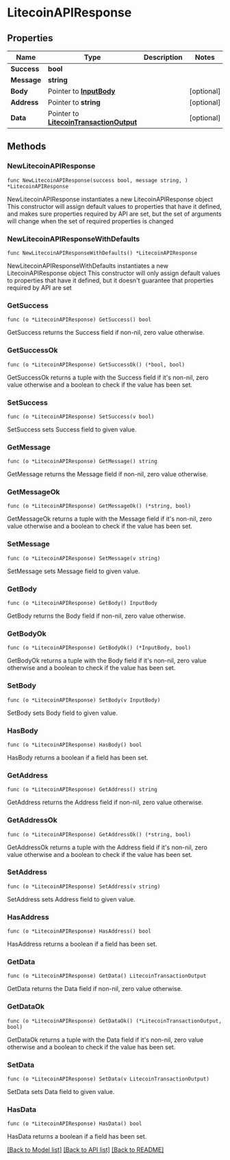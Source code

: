 # LitecoinAPIResponse

## Properties

| Name        | Type                                                                     | Description | Notes       |
| ----------- | ------------------------------------------------------------------------ | ----------- | ----------- |
| **Success** | **bool**                                                                 |             |             |
| **Message** | **string**                                                               |             |             |
| **Body**    | Pointer to [**InputBody**](inputbody.md)                                 |             | \[optional] |
| **Address** | Pointer to **string**                                                    |             | \[optional] |
| **Data**    | Pointer to [**LitecoinTransactionOutput**](litecointransactionoutput.md) |             | \[optional] |

## Methods

### NewLitecoinAPIResponse

`func NewLitecoinAPIResponse(success bool, message string, ) *LitecoinAPIResponse`

NewLitecoinAPIResponse instantiates a new LitecoinAPIResponse object This constructor will assign default values to properties that have it defined, and makes sure properties required by API are set, but the set of arguments will change when the set of required properties is changed

### NewLitecoinAPIResponseWithDefaults

`func NewLitecoinAPIResponseWithDefaults() *LitecoinAPIResponse`

NewLitecoinAPIResponseWithDefaults instantiates a new LitecoinAPIResponse object This constructor will only assign default values to properties that have it defined, but it doesn't guarantee that properties required by API are set

### GetSuccess

`func (o *LitecoinAPIResponse) GetSuccess() bool`

GetSuccess returns the Success field if non-nil, zero value otherwise.

### GetSuccessOk

`func (o *LitecoinAPIResponse) GetSuccessOk() (*bool, bool)`

GetSuccessOk returns a tuple with the Success field if it's non-nil, zero value otherwise and a boolean to check if the value has been set.

### SetSuccess

`func (o *LitecoinAPIResponse) SetSuccess(v bool)`

SetSuccess sets Success field to given value.

### GetMessage

`func (o *LitecoinAPIResponse) GetMessage() string`

GetMessage returns the Message field if non-nil, zero value otherwise.

### GetMessageOk

`func (o *LitecoinAPIResponse) GetMessageOk() (*string, bool)`

GetMessageOk returns a tuple with the Message field if it's non-nil, zero value otherwise and a boolean to check if the value has been set.

### SetMessage

`func (o *LitecoinAPIResponse) SetMessage(v string)`

SetMessage sets Message field to given value.

### GetBody

`func (o *LitecoinAPIResponse) GetBody() InputBody`

GetBody returns the Body field if non-nil, zero value otherwise.

### GetBodyOk

`func (o *LitecoinAPIResponse) GetBodyOk() (*InputBody, bool)`

GetBodyOk returns a tuple with the Body field if it's non-nil, zero value otherwise and a boolean to check if the value has been set.

### SetBody

`func (o *LitecoinAPIResponse) SetBody(v InputBody)`

SetBody sets Body field to given value.

### HasBody

`func (o *LitecoinAPIResponse) HasBody() bool`

HasBody returns a boolean if a field has been set.

### GetAddress

`func (o *LitecoinAPIResponse) GetAddress() string`

GetAddress returns the Address field if non-nil, zero value otherwise.

### GetAddressOk

`func (o *LitecoinAPIResponse) GetAddressOk() (*string, bool)`

GetAddressOk returns a tuple with the Address field if it's non-nil, zero value otherwise and a boolean to check if the value has been set.

### SetAddress

`func (o *LitecoinAPIResponse) SetAddress(v string)`

SetAddress sets Address field to given value.

### HasAddress

`func (o *LitecoinAPIResponse) HasAddress() bool`

HasAddress returns a boolean if a field has been set.

### GetData

`func (o *LitecoinAPIResponse) GetData() LitecoinTransactionOutput`

GetData returns the Data field if non-nil, zero value otherwise.

### GetDataOk

`func (o *LitecoinAPIResponse) GetDataOk() (*LitecoinTransactionOutput, bool)`

GetDataOk returns a tuple with the Data field if it's non-nil, zero value otherwise and a boolean to check if the value has been set.

### SetData

`func (o *LitecoinAPIResponse) SetData(v LitecoinTransactionOutput)`

SetData sets Data field to given value.

### HasData

`func (o *LitecoinAPIResponse) HasData() bool`

HasData returns a boolean if a field has been set.

[\[Back to Model list\]](./#documentation-for-models) [\[Back to API list\]](./#documentation-for-api-endpoints) [\[Back to README\]](./)
